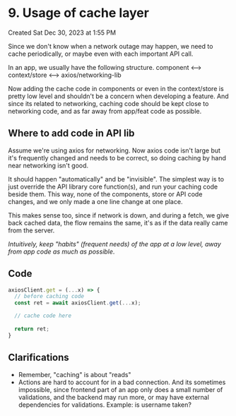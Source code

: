 # 9. Usage of cache layer
Created Sat Dec 30, 2023 at 1:55 PM

Since we don't know when a network outage may happen, we need to cache periodically, or maybe even with each important API call.

In an app, we usually have the following structure.
component <--> context/store <--> axios/networking-lib

Now adding the cache code in components or even in the context/store is pretty low level and shouldn't be a concern when developing a feature. And since its related to networking, caching code should be kept close to networking code, and as far away from app/feat code as possible.

## Where to add code in API lib
Assume we're using axios for networking. Now axios code isn't large but it's frequently changed and needs to be correct, so doing caching by hand near networking isn't good.

It should happen "automatically" and be "invisible". The simplest way is to just override the API library core function(s), and run your caching code beside them. This way, none of the components, store or API code changes, and we only made a one line change at one place.

This makes sense too, since if network is down, and during a fetch, we give back cached data, the flow remains the same, it's as if the data really came from the server.

*Intuitively, keep "habits" (frequent needs) of the app at a low level, away from app code as much as possible*.

## Code
```jsx
axiosClient.get = (...x) => {
  // before caching code
  const ret = await axiosClient.get(...x);

  // cache code here
  
  return ret;
}
```

## Clarifications
- Remember, "caching" is about "reads"
- Actions are hard to account for in a bad connection. And its sometimes impossible, since frontend part of an app only does a small number of validations, and the backend may run more, or may have external dependencies for validations. Example: is username taken?
